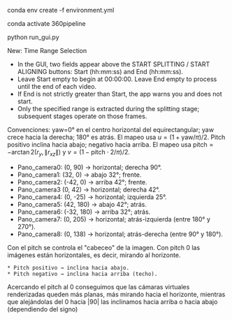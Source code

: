 conda env create -f environment.yml

conda activate 360pipeline

python run_gui.py


New: Time Range Selection
- In the GUI, two fields appear above the START SPLITTING / START ALIGNING buttons: Start (hh:mm:ss) and End (hh:mm:ss).
- Leave Start empty to begin at 00:00:00. Leave End empty to process until the end of each video.
- If End is not strictly greater than Start, the app warns you and does not start.
- Only the specified range is extracted during the splitting stage; subsequent stages operate on those frames.



Convenciones: yaw=0° en el centro horizontal del equirectangular; yaw crece hacia la derecha; 180° es atrás. El mapeo usa $u=(1+\text{yaw}/\pi)/2$. Pitch positivo inclina hacia abajo; negativo hacia arriba. El mapeo usa $\text{pitch}=-\arctan2(r_y,\|r_{xz}\|)$ y $v=(1-\text{pitch}\cdot2/\pi)/2$.&#x20;

* Pano_camera0: (0, 90) → horizontal; derecha 90°.&#x20;
* Pano_camera1: (32, 0) → abajo 32°; frente.&#x20;
* Pano_camera2: (-42, 0) → arriba 42°; frente.&#x20;
* Pano_camera3 (0, 42) → horizontal; derecha 42°.&#x20;
* Pano_camera4: (0, -25) → horizontal; izquierda 25°.&#x20;
* Pano_camera5: (42, 180) → abajo 42°; atrás.&#x20;
* Pano_camera6: (-32, 180) → arriba 32°; atrás.&#x20;
* Pano_camera7: (0, 205) → horizontal; atrás-izquierda (entre 180° y 270°).&#x20;
* Pano_camera8: (0, 138) → horizontal; atrás-derecha (entre 90° y 180°).&#x20;

Con el pitch se controla el "cabeceo" de la imagen. Con pitch 0 las imágenes están horizontales, es decir, mirando al horizonte. 

    * Pitch positivo → inclina hacia abajo.
    * Pitch negativo → inclina hacia arriba (techo).

Acercando el pitch al 0 conseguimos que las cámaras virtuales renderizadas queden más planas, más mirando hacia el horizonte, mientras que alejándolas del 0 hacia |90| las inclinamos hacia arriba o hacia abajo (dependiendo del signo)
